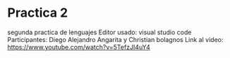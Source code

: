 # Practica 2
 segunda practica de lenguajes
Editor usado: visual studio code
Participantes: Diego Alejandro Angarita y Christian bolagnos
Link al video: https://www.youtube.com/watch?v=5TefzJI4uY4
